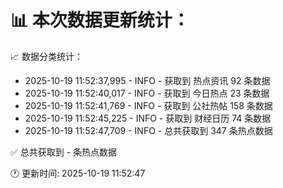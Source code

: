 📊 本次数据更新统计：
==========================

📈 数据分类统计：
- 2025-10-19 11:52:37,995 - INFO - 获取到 热点资讯 92 条数据
- 2025-10-19 11:52:40,017 - INFO - 获取到 今日热点 23 条数据
- 2025-10-19 11:52:41,769 - INFO - 获取到 公社热帖 158 条数据
- 2025-10-19 11:52:45,225 - INFO - 获取到 财经日历 74 条数据
- 2025-10-19 11:52:47,709 - INFO - 总共获取到 347 条热点数据

✅ 总共获取到 - 条热点数据

🕐 更新时间: 2025-10-19 11:52:47
